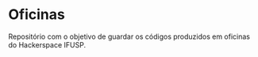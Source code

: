 # Oficinas
 
Repositório com o objetivo de guardar os códigos produzidos em oficinas do Hackerspace IFUSP.

